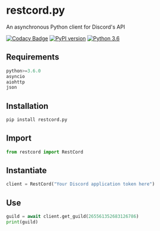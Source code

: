 # restcord.py
An asynchronous Python client for Discord's API

[![Codacy Badge](https://app.codacy.com/project/badge/Grade/730c9a3ace144475baf0cc626eaf364a)](https://www.codacy.com/manual/Yandawl/restcord.py?utm_source=github.com&amp;utm_medium=referral&amp;utm_content=Yandawl/restcord.py&amp;utm_campaign=Badge_Grade)
[![PyPI version](https://badge.fury.io/py/restcord.py.svg)](https://badge.fury.io/py/restcord.py.svg)
[![Python 3.6](https://img.shields.io/badge/python-3.6-green.svg)](https://www.python.org/downloads/release/python-360/)

## Requirements
```python
python>=3.6.0
asyncio
aiohttp
json
```

## Installation
```python
pip install restcord.py
```

## Import
```python
from restcord import RestCord
```

## Instantiate
```python
client = RestCord("Your Discord application token here")
```

## Use
```python
guild = await client.get_guild(265561352683126786)
print(guild)
```